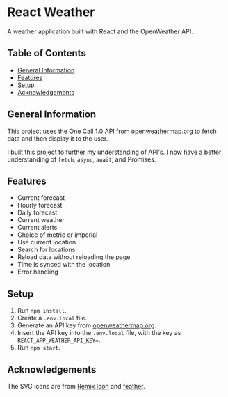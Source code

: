 # React Weather <!-- omit in toc -->

A weather application built with React and the OpenWeather API.

## Table of Contents <!-- omit in toc -->

- [General Information](#general-information)
- [Features](#features)
- [Setup](#setup)
- [Acknowledgements](#acknowledgements)

## General Information

This project uses the One Call 1.0 API from [openweathermap.org](https://openweathermap.org) to fetch data and then display it to the user.

I built this project to further my understanding of API's. I now have a better understanding of `fetch`, `async`, `await`, and Promises.

## Features

- Current forecast
- Hourly forecast
- Daily forecast
- Current weather
- Current alerts
- Choice of metric or imperial
- Use current location
- Search for locations
- Reload data without reloading the page
- Time is synced with the location
- Error handling

## Setup

1. Run `npm install`.
2. Create a `.env.local` file.
3. Generate an API key from [openweathermap.org](https://openweathermap.org).
4. Insert the API key into the `.env.local` file, with the key as `REACT_APP_WEATHER_API_KEY=`.
5. Run `npm start`.

## Acknowledgements

The SVG icons are from [Remix Icon](https://github.com/Remix-Design/remixicon) and [feather](https://github.com/feathericons/feather).

